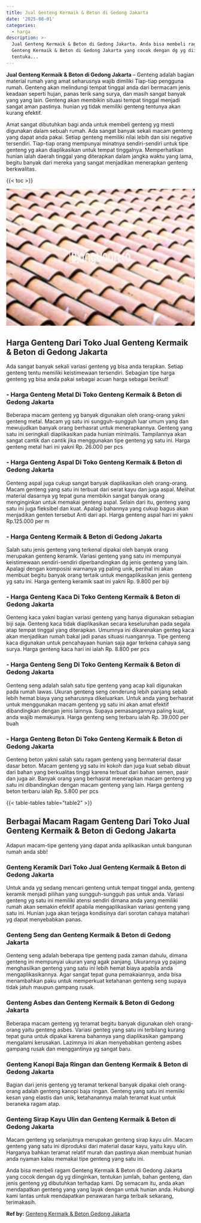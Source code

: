 ```yaml
---
title: Jual Genteng Kermaik & Beton di Gedong Jakarta
date: '2025-08-01'
categories:
  - harga
description: >-
  Jual Genteng Kermaik & Beton di Gedong Jakarta. Anda bisa membeli ragam
  Genteng Kermaik & Beton di Gedong Jakarta yang cocok dengan dg yg diinginkan,
  tentuka...
---
```


**Jual Genteng Kermaik & Beton di Gedong Jakarta** – Genteng adalah bagian material rumah yang amat seharusnya wajib dimiliki Tiap-tiap pengguna rumah. Genteng akan melindungi tempat tinggal anda dari bermacam jenis keadaan seperti hujan, panas terik sang surya, dan masih sangat banyak yang yang lain. Genteng akan membikin situasi tempat tinggal menjadi sangat aman pastinya. hunian yg tidak memiliki genteng tentunya akan kurang efektif.

Amat sangat dibutuhkan bagi anda untuk membeli genteng yg mesti digunakan dalam sebuah rumah. Ada sangat banyak sekali macam genteng yang dapat anda pakai. Setiap genteng memiliki nilai lebih dan sisi negative tersendiri. Tiap-tiap orang mempunyai minatnya sendiri-sendiri untuk tipe genteng yg akan diaplikasikan untuk tempat tinggalnya. Memperhatikan hunian ialah daerah tinggal yang diterapkan dalam jangka waktu yang lama, begitu banyak dari mereka yang sangat menjadikan menerapkan genteng berkwalitas.

{{< toc >}}

![Jual Genteng Kermaik & Beton di Gedong Jakarta](/images/genteng-minimalis-murah31.png)

## Harga Genteng Dari Toko Jual Genteng Kermaik & Beton di Gedong Jakarta

Ada sangat banyak sekali variasi genteng yg bisa anda terapkan. Setiap genteng tentu memiliki keistimewaan tersendiri. Sebagian tipe harga genteng yg bisa anda pakai sebagai acuan harga sebagai berikut!

### \- Harga Genteng Metal Di Toko Genteng Kermaik & Beton di Gedong Jakarta

Beberapa macam genteng yg banyak digunakan oleh orang-orang yakni genteng metal. Macam yg satu ini sungguh-sungguh luar umum yang dan mewujudkan banyak orang berhasrat untuk menerapkannya. Genteng yang satu ini seringkali diaplikasikan pada hunian minimalis. Tampilannya akan sangat cantik dan cantik jika menggunakan tipe genteng yg satu ini. Harga genteng metal hari ini yakni Rp. 26.000 per pcs

### \- Harga Genteng Aspal Di Toko Genteng Kermaik & Beton di Gedong Jakarta

Genteng aspal juga cukup sangat banyak diaplikasikan oleh orang-orang. Macam genteng yang satu ini terbuat dari serat kayu dan juga aspal. Melihat material dasarnya yg tepat guna membikin sangat banyak orang menginginkan untuk memakai genteng aspal. Selain dari itu, genteng yang satu ini juga fleksibel dan kuat. Apalagi bahannya yang cukup bagus akan menjadikan genten tersebut Anti dari api. Harga genteng aspal hari ini yakni Rp.125.000 per m

### \- Harga Genteng Kermaik & Beton di Gedong Jakarta

Salah satu jenis genteng yang terkenal dipakai oleh banyak orang merupakan genteng keramik. Variasi genteng yang satu ini mempunyai keistimewaan sendiri-sendiri diperbandingkan dg jenis genteng yang lain. Apalagi dengan komposisi warnanya yg paling unik, perihal ini akan membuat begitu banyak orang tertaik untuk mengaplikasikan jenis genteng yg satu ini. Harga genteng keramik saat ini yakni Rp. 9.800 per biji

### \- Harga Genteng Kaca Di Toko Genteng Kermaik & Beton di Gedong Jakarta

Genteng kaca yakni bagian variasi genteng yang hanya digunakan sebagian biji saja. Genteng kaca tidak diaplikasikan secara keseluruhan pada segala atap tempat tinggal yang diterapkan. Umumnya ini dikarenakan genteg kaca akan menjadikan rumah bakal jadi panas situasi ruangannya. Tipe genteng kaca digunakan untuk pencahayaan hunian saja agar terkena cahaya sang surya. Harga genteng kaca hari ini ialah Rp. 8.800 per pcs

### \- Harga Genteng Seng Di Toko Genteng Kermaik & Beton di Gedong Jakarta

Genteng seng adalah salah satu tipe genteng yang acap kali digunakan pada rumah lawas. Ukuran genteng seng cenderung lebih panjang sebab lebih hemat biaya yang seharusnya dikeluarkan. Untuk anda yang berhasrat untuk menggunakan macam genteng yg satu ini akan amat efektif dibandingkan dengan jenis lainnya. Supaya pemasangannya paling kuat, anda wajib memakunya. Harga genteng seng terbaru ialah Rp. 39.000 per buah

### \- Harga Genteng Beton Di Toko Genteng Kermaik & Beton di Gedong Jakarta

Genteng beton yakni salah satu ragam genteng yang bermaterial dasar dasar beton. Macam genteng yg satu ini kokoh dan juga kuat sebab dibuat dari bahan yang berkualitas tinggi karena terbuat dari bahan semen, pasir dan juga air. Banyak orang yang berhasrat menerapkan macam genteng yg satu ini dibandingkan dengan macam genteng yang lain. Harga genteng beton terbaru ialah Rp. 5.800 per pcs

{{< table-tables table="table2" >}}

## Berbagai Macam Ragam Genteng Dari Toko Jual Genteng Kermaik & Beton di Gedong Jakarta

Adapun macam-tipe genteng yang dapat anda aplikasikan untuk bangunan rumah anda sbb!

### Genteng Keramik Dari Toko Jual Genteng Kermaik & Beton di Gedong Jakarta

Untuk anda yg sedang mencari genteng untuk tempat tinggal anda, genteng keramik menjadi pilihan yang sungguh-sungguh pas untuk anda. Variasi genteng yg satu ini memiliki atensi sendiri dimana anda yang memiliki rumah akan semakin efektif apabila mengaplikasikan variasi genteng yang satu ini. Hunian juga akan terjaga kondisinya dari sorotan cahaya matahari yg dapat menyebabkan panas.

### Genteng Seng dan Genteng Kermaik & Beton di Gedong Jakarta

Genteng seng adalah beberapa tipe genteng pada zaman dahulu, dimana genteng ini mempunyai ukuran yang agak panjang. Ukurannya yg pajang menghasilkan genteng yang satu ini lebih hemat biaya apabila anda mengaplikasikannya. Agar sangat tepat guna pemakaiannya, anda bisa menambahkan paku untuk memperkuat ketahanan genteng seng supaya tidak jatuh maupun gampang rusak.

### Genteng Asbes dan Genteng Kermaik & Beton di Gedong Jakarta

Beberapa macam genteng yg teramat begitu banyak digunakan oleh orang-orang yaitu genteng asbes. Variasi genteg yang satu ini terbilang kurang tepat guna untuk dipakai karena bahannya yang diaplikasikan gampang mengalami kerusakan. Lazimnya ini akan menyebabkan genteng asbes gampang rusak dan menggantinya yg sangat baru.

### Genteng Kanopi Baja Ringan dan Genteng Kermaik & Beton di Gedong Jakarta

Bagian dari jenis genteng yg teramat terkenal banyak dipakai oleh orang-orang adalah genteng kanopi baja ringan. Genteng yang satu ini memiiki kesan yang elastis dan unik, ketahanannya malah teramat kuat untuk beraneka ragam atap.

### Genteng Sirap Kayu Ulin dan Genteng Kermaik & Beton di Gedong Jakarta

Macam genteng yg selanjutnya merupakan genteng sirap kayu ulin. Macam genteng yang satu ini diproduksi dari material dasar kayu, yaitu kayu ulin. Harganya bahkan teramat relatif murah dan pastinya akan membuat hunian anda nyaman kalau memakai tipe genteng yang satu ini.

Anda bisa membeli ragam Genteng Kermaik & Beton di Gedong Jakarta yang cocok dengan dg yg diinginkan, tentukan jumlah, bahan genteng, dan jenis genteng yg dibutuhkan terhadap kami. Dg semacam itu, anda akan mendapatkan genteng yang yang layak dengan untuk hunian anda. Hubungi kami lantas untuk mendapatkan penawaran harga terbaik sekarang, terimakasih.

**Ref by:**  [Genteng Kermaik & Beton  Gedong Jakarta](https://id.wikipedia.org/wiki/Genteng)
